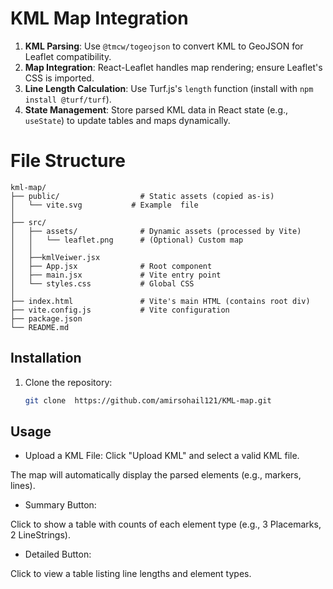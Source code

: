 
# KML Map Integration 

1. **KML Parsing**: Use `@tmcw/togeojson` to convert KML to GeoJSON for Leaflet compatibility.
2. **Map Integration**: React-Leaflet handles map rendering; ensure Leaflet's CSS is imported.
3. **Line Length Calculation**: Use Turf.js's `length` function (install with `npm install @turf/turf`).
4. **State Management**: Store parsed KML data in React state (e.g., `useState`) to update tables and maps dynamically.


# File Structure

```
kml-map/
├── public/                  # Static assets (copied as-is)
│   └── vite.svg           # Example  file
│
├── src/
│   ├── assets/              # Dynamic assets (processed by Vite)
│   │   └── leaflet.png      # (Optional) Custom map
│   │
│   ├──kmlVeiwer.jsx
│   ├── App.jsx              # Root component
│   ├── main.jsx             # Vite entry point
│   └── styles.css           # Global CSS
│
├── index.html               # Vite's main HTML (contains root div)
├── vite.config.js           # Vite configuration
├── package.json
└── README.md
```

## Installation
1. Clone the repository:
   ```bash
   git clone  https://github.com/amirsohail121/KML-map.git
## Usage

- Upload a KML File:
  Click "Upload KML" and select a valid KML file.

The map will automatically display the parsed elements (e.g., markers, lines).

- Summary Button:

Click to show a table with counts of each element type (e.g., 3 Placemarks, 2 LineStrings).

- Detailed Button:

Click to view a table listing line lengths and element types.

